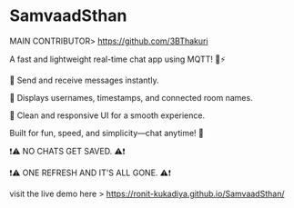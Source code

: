 # SamvaadSthan

MAIN CONTRIBUTOR> https://github.com/3BThakuri

A fast and lightweight real-time chat app using MQTT! 💬⚡

🔹 Send and receive messages instantly.

🔹 Displays usernames, timestamps, and connected room names.

🔹 Clean and responsive UI for a smooth experience.


Built for fun, speed, and simplicity—chat anytime! 🚀

❗⚠️  NO CHATS GET SAVED. ⚠️❗ 

❗⚠️ ONE REFRESH AND IT'S ALL GONE. ⚠️❗

visit the live demo here > https://ronit-kukadiya.github.io/SamvaadSthan/
